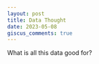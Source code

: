 ```yaml
---
layout: post
title: Data Thought
date: 2023-05-08
giscus_comments: true
---
```


What is all this data good for?
